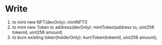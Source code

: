 # Write
 1. to mint new NFT(devOnly): mintNFT() 
 2. to mint new Token to address(devOnly): mintToken(address to, uint256 tokenId, uint256 amount)
 3. to burn existing token(holderOnly): burnToken(tokenId, uint256 amount); 